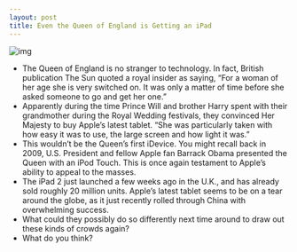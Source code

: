 ```yaml
---
layout: post
title: Even the Queen of England is Getting an iPad
---
```

![img](http://media.idownloadblog.com/wp-content/uploads/2011/05/the-queen.jpg)
* The Queen of England is no stranger to technology. In fact, British publication The Sun quoted a royal insider as saying, “For a woman of her age she is very switched on. It was only a matter of time before she asked someone to go and get her one.”
* Apparently during the time Prince Will and brother Harry spent with their grandmother during the Royal Wedding festivals, they convinced Her Majesty to buy Apple’s latest tablet. “She was particularly taken with how easy it was to use, the large screen and how light it was.”
* This wouldn’t be the Queen’s first iDevice. You might recall back in 2009, U.S. President and fellow Apple fan Barrack Obama presented the Queen with an iPod Touch. This is once again testament to Apple’s ability to appeal to the masses.
* The iPad 2 just launched a few weeks ago in the U.K., and has already sold roughly 20 million units. Apple’s latest tablet seems to be on a tear around the globe, as it just recently rolled through China with overwhelming success.
* What could they possibly do so differently next time around to draw out these kinds of crowds again?
* What do you think?

